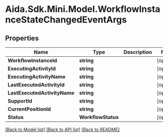 # Aida.Sdk.Mini.Model.WorkflowInstanceStateChangedEventArgs

## Properties

Name | Type | Description | Notes
------------ | ------------- | ------------- | -------------
**WorkflowInstanceId** | **string** |  | [optional] 
**ExecutingActivityId** | **string** |  | [optional] 
**ExecutingActivityName** | **string** |  | [optional] 
**LastExecutedActivityId** | **string** |  | [optional] 
**LastExecutedActivityName** | **string** |  | [optional] 
**SupportId** | **string** |  | [optional] 
**CurrentPositionId** | **string** |  | [optional] 
**Status** | **WorkflowStatus** |  | [optional] 

[[Back to Model list]](../README.md#documentation-for-models) [[Back to API list]](../README.md#documentation-for-api-endpoints) [[Back to README]](../README.md)


